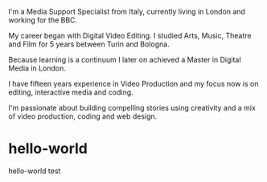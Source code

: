 I'm a Media Support Specialist from Italy, currently living in London and working for the BBC.
 
My  career began with Digital Video Editing.
I studied Arts, Music, Theatre and Film
for 5 years between Turin and Bologna.
 
Because learning is a continuum I later on achieved
a Master in Digital Media in London.
 
I have fifteen years experience in Video  Production and my focus now is on editing, interactive media and coding.
 
I'm passionate about building compelling stories  using creativity and a mix of video production, coding
and web design.

# hello-world
hello-world test
